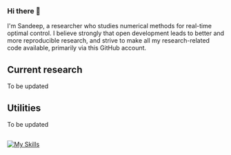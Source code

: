 ### Hi there 👋
I'm Sandeep, a researcher  who studies numerical methods for real-time optimal control.  I believe strongly that open development leads to better and more reproducible research, and strive to make all my research-related code available, primarily via this GitHub account.

## Current research
To be updated

## Utilities
To be updated

##

[![My Skills](https://skillicons.dev/icons?i=matlab,py,cpp,git,bash)](https://skillicons.dev)

<!--
**sandeep026/sandeep026** is a ✨ _special_ ✨ repository because its `README.md` (this file) appears on your GitHub profile.

Here are some ideas to get you started:

- 🔭 I’m currently working on ...
- 🌱 I’m currently learning ...
- 👯 I’m looking to collaborate on ...
- 🤔 I’m looking for help with ...
- 💬 Ask me about ...
- 📫 How to reach me: ...
- 😄 Pronouns: ...
- ⚡ Fun fact: ...
-->
